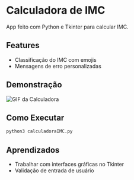# Calculadora de IMC  

App feito com Python e Tkinter para calcular IMC.

##  Features

- Classificação do IMC com emojis
- Mensagens de erro personalizadas

##  Demonstração
![GIF da Calculadora](calculadoraIMC.gif)

##  Como Executar
```bash
python3 calculadoraIMC.py
```

##  Aprendizados
- Trabalhar com interfaces gráficas no Tkinter
- Validação de entrada de usuário

